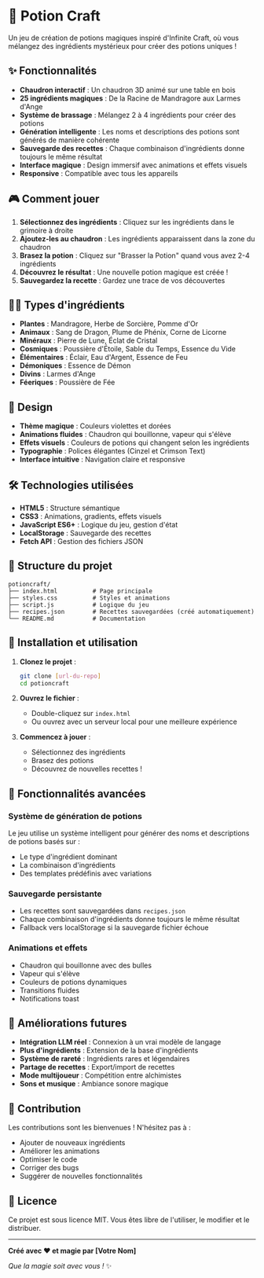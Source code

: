 # 🧪 Potion Craft

Un jeu de création de potions magiques inspiré d'Infinite Craft, où vous mélangez des ingrédients mystérieux pour créer des potions uniques !

## ✨ Fonctionnalités

- **Chaudron interactif** : Un chaudron 3D animé sur une table en bois
- **25 ingrédients magiques** : De la Racine de Mandragore aux Larmes d'Ange
- **Système de brassage** : Mélangez 2 à 4 ingrédients pour créer des potions
- **Génération intelligente** : Les noms et descriptions des potions sont générés de manière cohérente
- **Sauvegarde des recettes** : Chaque combinaison d'ingrédients donne toujours le même résultat
- **Interface magique** : Design immersif avec animations et effets visuels
- **Responsive** : Compatible avec tous les appareils

## 🎮 Comment jouer

1. **Sélectionnez des ingrédients** : Cliquez sur les ingrédients dans le grimoire à droite
2. **Ajoutez-les au chaudron** : Les ingrédients apparaissent dans la zone du chaudron
3. **Brasez la potion** : Cliquez sur "Brasser la Potion" quand vous avez 2-4 ingrédients
4. **Découvrez le résultat** : Une nouvelle potion magique est créée !
5. **Sauvegardez la recette** : Gardez une trace de vos découvertes

## 🧙‍♀️ Types d'ingrédients

- **Plantes** : Mandragore, Herbe de Sorcière, Pomme d'Or
- **Animaux** : Sang de Dragon, Plume de Phénix, Corne de Licorne
- **Minéraux** : Pierre de Lune, Éclat de Cristal
- **Cosmiques** : Poussière d'Étoile, Sable du Temps, Essence du Vide
- **Élémentaires** : Éclair, Eau d'Argent, Essence de Feu
- **Démoniques** : Essence de Démon
- **Divins** : Larmes d'Ange
- **Féeriques** : Poussière de Fée

## 🎨 Design

- **Thème magique** : Couleurs violettes et dorées
- **Animations fluides** : Chaudron qui bouillonne, vapeur qui s'élève
- **Effets visuels** : Couleurs de potions qui changent selon les ingrédients
- **Typographie** : Polices élégantes (Cinzel et Crimson Text)
- **Interface intuitive** : Navigation claire et responsive

## 🛠️ Technologies utilisées

- **HTML5** : Structure sémantique
- **CSS3** : Animations, gradients, effets visuels
- **JavaScript ES6+** : Logique du jeu, gestion d'état
- **LocalStorage** : Sauvegarde des recettes
- **Fetch API** : Gestion des fichiers JSON

## 📁 Structure du projet

```
potioncraft/
├── index.html          # Page principale
├── styles.css          # Styles et animations
├── script.js           # Logique du jeu
├── recipes.json        # Recettes sauvegardées (créé automatiquement)
└── README.md           # Documentation
```

## 🚀 Installation et utilisation

1. **Clonez le projet** :
   ```bash
   git clone [url-du-repo]
   cd potioncraft
   ```

2. **Ouvrez le fichier** :
   - Double-cliquez sur `index.html`
   - Ou ouvrez avec un serveur local pour une meilleure expérience

3. **Commencez à jouer** :
   - Sélectionnez des ingrédients
   - Brasez des potions
   - Découvrez de nouvelles recettes !

## 🔮 Fonctionnalités avancées

### Système de génération de potions

Le jeu utilise un système intelligent pour générer des noms et descriptions de potions basés sur :
- Le type d'ingrédient dominant
- La combinaison d'ingrédients
- Des templates prédéfinis avec variations

### Sauvegarde persistante

- Les recettes sont sauvegardées dans `recipes.json`
- Chaque combinaison d'ingrédients donne toujours le même résultat
- Fallback vers localStorage si la sauvegarde fichier échoue

### Animations et effets

- Chaudron qui bouillonne avec des bulles
- Vapeur qui s'élève
- Couleurs de potions dynamiques
- Transitions fluides
- Notifications toast

## 🎯 Améliorations futures

- **Intégration LLM réel** : Connexion à un vrai modèle de langage
- **Plus d'ingrédients** : Extension de la base d'ingrédients
- **Système de rareté** : Ingrédients rares et légendaires
- **Partage de recettes** : Export/import de recettes
- **Mode multijoueur** : Compétition entre alchimistes
- **Sons et musique** : Ambiance sonore magique

## 🤝 Contribution

Les contributions sont les bienvenues ! N'hésitez pas à :
- Ajouter de nouveaux ingrédients
- Améliorer les animations
- Optimiser le code
- Corriger des bugs
- Suggérer de nouvelles fonctionnalités

## 📄 Licence

Ce projet est sous licence MIT. Vous êtes libre de l'utiliser, le modifier et le distribuer.

---

**Créé avec ❤️ et magie par [Votre Nom]**

*Que la magie soit avec vous !* ✨ 